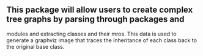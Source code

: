 ## This package will allow users to create complex tree graphs by parsing through packages and
modules and extracting classes and their mros. This data is used to generate a graphviz image
that traces the inheritance of each class back to the original base class.